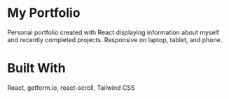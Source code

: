 # My Portfolio
Personal portfolio created with React displaying information about myself and recently completed projects. Responsive on laptop, tablet, and phone.

# Built With
React, getform.io, react-scroll, Tailwind CSS
